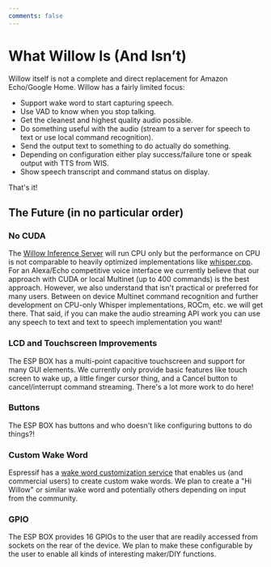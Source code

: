 ```yaml
---
comments: false
---
```


# What Willow Is (And Isn’t)

Willow itself is not a complete and direct replacement for Amazon Echo/Google Home. Willow has a fairly limited focus:

- Support wake word to start capturing speech.
- Use VAD to know when you stop talking.
- Get the cleanest and highest quality audio possible.
- Do something useful with the audio (stream to a server for speech to text or use local command recognition).
- Send the output text to something to do actually do something.
- Depending on configuration either play success/failure tone or speak output with TTS from WIS.
- Show speech transcript and command status on display.

That's it!

## The Future (in no particular order)

### No CUDA

The [Willow Inference Server](components/willow-inference-server.md) will run CPU only but the performance on CPU is not comparable to heavily optimized implementations like [whisper.cpp](https://github.com/ggerganov/whisper.cpp). For an Alexa/Echo competitive voice interface we currently believe that our approach with CUDA or local Multinet (up to 400 commands) is the best approach. However, we also understand that isn't practical or preferred for many users. Between on device Multinet command recognition and further development on CPU-only Whisper implementations, ROCm, etc. we will get there. That said, if you can make the audio streaming API work you can use any speech to text and text to speech implementation you want!

### LCD and Touchscreen Improvements

The ESP BOX has a multi-point capacitive touchscreen and support for many GUI elements. We currently only provide basic features like touch screen to wake up, a little finger cursor thing, and a Cancel button to cancel/interrupt command streaming. There's a lot more work to do here!

### Buttons

The ESP BOX has buttons and who doesn't like configuring buttons to do things?!

### Custom Wake Word

Espressif has a [wake word customization service](https://docs.espressif.com/projects/esp-sr/en/latest/esp32s3/wake_word_engine/ESP_Wake_Words_Customization.html) that enables us (and commercial users) to create custom wake words. We plan to create a "Hi Willow" or similar wake word and potentially others depending on input from the community.

### GPIO

The ESP BOX provides 16 GPIOs to the user that are readily accessed from sockets on the rear of the device. We plan to make these configurable by the user to enable all kinds of interesting maker/DIY functions.
